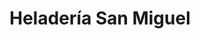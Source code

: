 ---
title: "Heladería San Miguel"
url: /torremolinos/heladeria-san-miguel-calle-san-miguel/
shop: Eisprodukte
---